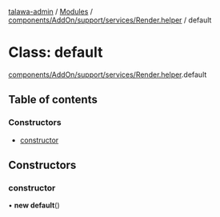 [talawa-admin](../README.md) / [Modules](../modules.md) / [components/AddOn/support/services/Render.helper](../modules/components_AddOn_support_services_Render_helper.md) / default

# Class: default

[components/AddOn/support/services/Render.helper](../modules/components_AddOn_support_services_Render_helper.md).default

## Table of contents

### Constructors

- [constructor](components_AddOn_support_services_Render_helper.default.md#constructor)

## Constructors

### constructor

• **new default**()
